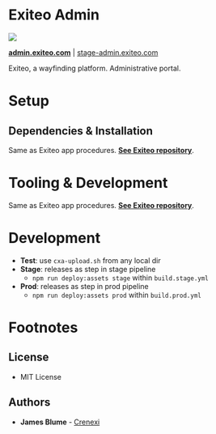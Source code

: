 # Exiteo Admin

![][urlCrenexiFav]

**[admin.exiteo.com][urlAdminProd]** | [stage-admin.exiteo.com][urlAdminStage]

Exiteo, a wayfinding platform. Administrative portal.

# Setup

## Dependencies & Installation

Same as Exiteo app procedures. **[See Exiteo repository][urlExiteoRepo]**.

# Tooling & Development

Same as Exiteo app procedures. **[See Exiteo repository][urlExiteoRepo]**.

# Development

- **Test**: use `cxa-upload.sh` from any local dir
- **Stage**: releases as step in stage pipeline
  - `npm run deploy:assets stage` within `build.stage.yml`
- **Prod**: releases as step in prod pipeline
  - `npm run deploy:assets prod` within `build.prod.yml`

# Footnotes

## License

- MIT License

## Authors

* **James Blume** - [Crenexi](https://github.com/crenexi)

[urlExiteoRepo]: https://github.com/crenexi/exiteo
[urlAdminProd]: https://admin.exiteo.com
[urlAdminStage]: https://stage-admin.exiteo.com
[urlCrenexiFav]: https://www.crenexi.com/assets/brand/fav_48x48.png
